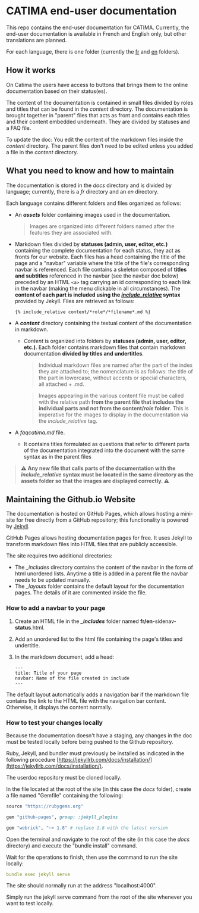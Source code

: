 # CATIMA end-user documentation

This repo contains the end-user documentation for CATIMA. Currently, the end-user documentation is available in French and English only, but other translations are planned.

For each language, there is one folder (currently the [fr](docs/fr) and [en](docs/en) folders).

## How it works

On Catima the users have access to buttons that brings them to the online documentation based on their status(es).

The content of the documentation is contained in small files divided by roles and titles that can be found in the *content* directory. The documentation is brought together in "parent" files that acts as front and contains each titles and their content embedded underneath. They are divided by statuses and a FAQ file.

To update the doc: You edit the content of the markdown files inside the *content* directory. The parent files don't need to be edited unless you added a file in the *content* directory.

## What you need to know and how to maintain

The documentation is stored in the *docs* directory and is divided by language; currently, there is a *fr* directory and an *en* directory.

Each language contains different folders and files organized as follows:

- An ***assets*** folder containing images used in the documentation.

    > Images are organized into different folders named after the features they are associated with.
- Markdown files divided by **statuses (admin, user, editor, etc.)** containing the complete documentation for each status, they act as fronts for our website. Each files has a head containing the title of the page and a "navbar" variable where the title of the file's corresponding navbar is referenced. Each file contains a skeleton composed of **titles and subtitles** referenced in the navbar (see the navbar doc below) preceded by an HTML `<a>` tag carrying an id corresponding to each link in the navbar (making the menu clickable in all circumstances). The **content of each part is included using the *[include_relative](https://jekyllrb.com/docs/includes/)* syntax** provided by Jekyll. Files are retrieved as follows:

	`{% include_relative content/*role*/*filename*.md %}`

- A ***content*** directory containing the textual content of the documentation in markdown.
    - _Content_ is organized into folders by **statuses (admin, user, editor, etc.)**. Each folder contains markdown files that contain markdown documentation **divided by titles and undertitles**.
        
        > Individual markdown files are named after the part of the index they are attached to; the nomenclature is as follows: the title of the part in lowercase, without accents or special characters, all attached + .md.
        
        > Images appearing in the various content file must be called with the relative path **from the parent file that includes the individual parts and not from the content/*role* folder**. This is imperative for the images to display in the documentation via the *include_relative* tag.
- A *faqcatima.md* file.
    - It contains titles formulated as questions that refer to different parts of the documentation integrated into the document with the same syntax as in the parent files 

> ⚠️ **Any new file that calls parts of the documentation with the *include_relative* syntax must be located in the same directory as the assets folder so that the images are displayed correctly. ⚠️**

## Maintaining the Github.io Website

The documentation is hosted on GitHub Pages, which allows hosting a mini-site for free directly from a GitHub repository; this functionality is powered by [Jekyll](https://jekyllrb.com).

GitHub Pages allows hosting documentation pages for free. It uses Jekyll to transform markdown files into HTML files that are publicly accessible.

The site requires two additional directories:

- The *_includes* directory contains the content of the navbar in the form of html unordered lists. Anytime a title is added in a parent file the navbar needs to be updated manually.
- The *_layouts* folder contains the default layout for the documentation pages. The details of it are commented inside the file. 

### How to add a navbar to your page

1. Create an HTML file in the ***_includes*** folder named **fr/en**-sidenav-**status**.html.

2. Add an unordered list to the html file containing the page's titles and undertitle.

3. In the markdown document, add a head:

	```
	---
	title: Title of your page
	navbar: Name of the file created in include
	---

The default layout automatically adds a navigation bar if the markdown file contains the link to the HTML file with the navigation bar content. Otherwise, it displays the content normally.

### How to test your changes locally

Because the documentation doesn't have a staging, any changes in the doc must be tested locally before being pushed to the Github repository.

Ruby, Jekyll, and bundler must previously be installed as indicated in the following procedure [https://jekyllrb.com/docs/installation/](https://jekyllrb.com/docs/installation/).

The userdoc repository must be cloned locally.

In the file located at the root of the site (in this case the *docs* folder), create a file named "Gemfile" containing the following:

```ruby
source "https://rubygems.org"

gem "github-pages", group: :jekyll_plugins

gem "webrick", "~> 1.8" # replace 1.8 with the latest version
```

Open the terminal and navigate to the root of the site (in this case the *docs* directory) and execute the "bundle install" command.

Wait for the operations to finish, then use the command to run the site locally:

```yaml
bundle exec jekyll serve
```

The site should normally run at the address "localhost:4000".

Simply run the jekyll serve command from the root of the site whenever you want to test locally.
